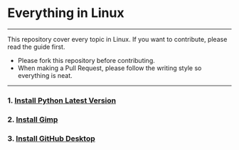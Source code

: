 # Everything in Linux </br>
---

This repository cover every topic in Linux. If you want to contribute, please read the guide first.

- Please fork this repository before contributing.
- When making a Pull Request, please follow the writing style so everything is neat.

---

### 1. [Install Python Latest Version](./Install%20Python%20Latest%20Version)
### 2. [Install Gimp](./Install%20Gimp)
### 3. [Install GitHub Desktop](./Install%20GitHub%20Desktop)

